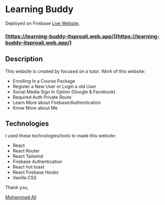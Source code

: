 # Learning Buddy

Deployed on Firebase [Live Website](https://learning-buddy-itsproali.web.app/).

### [https://learning-buddy-itsproali.web.app/](https://learning-buddy-itsproali.web.app/)

## Description

This website is created by focused on a tutor. Work of this website:

- Enrolling In a Course Package
- Register a New User or Login a old User
- Social Media Sign In Option (Google & Facebook)
- Required Auth Private Route
- Learn More about Firebase/Authentication
- Know More about Me

## Technologies

I used these technologies/tools to made this website:

- React
- React Router
- React Tailwind
- Firebase Authentication
- React hot toast
- React Firebase Hooks
- Vanilla CSS

Thank you,

[Mohammad Ali](https://www.linkedin.com/in/itsproali/)
